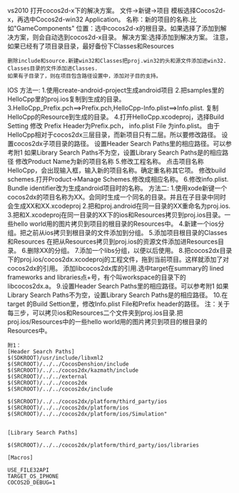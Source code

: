 vs2010    打开cocos2d-x下的解决方案。    文件->新键->项目    模板选择Cocos2d-x，再选中Cocos2d-win32 Application。    名称：新的项目的名称.比如"GameComponents"    位置：选中cocos2d-x的根目录。如果选择了添加到解决方案，则会自动选到cocos2d-x目录。    解决方案:选择添加到解决方案。    注意，如果已经有了项目录目录，最好备份下Classes和Resources    删除include和source.新建win32和Classes把proj.win32的头和源文件添加进win32.    Classes目录的文件添加进Classes.    如果有子目录了，则在项目包含路径设置中，添加对子目的支持。IOS方法一:	1.使用create-android-project生成android项目	2.把samples里的HelloCpp里的proj.ios复制到生成的目录。	3.HelloCpp_Prefix.pch==>Prefix.pch,HelloCpp-Info.plist==>Info.plist.	  复制HelloCpp的Resource到生成的目录。	4.打开HelloCpp.xcodeproj，选择Build Setting	  修改 Prefix Header为Prefix.pch，	  info.plist File 为info.plist。	  由于HelloCpp相对于cocos2dx三层目录，而新项目只有二层。所以要修改路径。	  设置cocos2dx子项目录的路径。	  设置Header Search Paths里的相应路径。可以参考附1	  如果Library Search Paths不为空，设置Library Search Paths是的相应路径	  修改Product Name为新的项目名称	5.修改工程名称。	  点击项目名称HelloCpp，会出现输入框，输入新的项目名称。确定重名称其它项。	  修改build schemes.打开Product->Manage Schemes.修改成相应名称。	6.修改info.plist.	  Bundle identifier改为生成android项目时的名称。方法二:	1.使用xode新键一个cocos2dx的项目名称为XX。会同时生成一个同名的目录。并且在子目录中同时会生成XX和XX.xcodeproj	2.把和proj.android在同一目录的XX重命名为proj.ios.	3.把和X.xcodeproj在同一目录的XX下的ios和Resources拷贝到proj.ios目录。一些hello world用的图片拷贝到项目的根目录的Resources中。	4.新建一个ios分组。把之前从ios拷贝到根目录的文件添加到分组。	5.添加项目根目录的Classes和Resources	  在把从Resources拷贝到proj.ios的资源文件添加进Resources目录。	6.删除XX的分组。	7.添加一个libs分组，以便以后使用。	8.把cocos2dx目录下的proj.ios/cocos2dx.xcodeproj的工程文件，拖到当前项目。这样就添加了对cocos2dx的引用。	  添加libcocos2dx库的引用.选中target在summary的 lined frameworks and libraries点+号，有个叫workspace的目录下的libcocos2dx.a。	9.设置Header Search Paths里的相应路径。可以参考附1	  如果Library Search Paths不为空，设置Library Search Paths是的相应路径。	10.在target 的Build Settion里，修改Info.plist File和Prefix header的路径。	注：关于每三步，可以拷贝ios和Resources二个文件夹到proj.ios目录.把proj.ios/Resources中的一些hello world用的图片拷贝到项目的根目录的Resources中。			附1：	[Header Search Paths]	$(SDKROOT)/usr/include/libxml2	$(SRCROOT)/../../CocosDenshion/include	$(SRCROOT)/../../cocos2dx/kazmath/include	$(SRCROOT)/../../external	$(SRCROOT)/../../cocos2dx	$(SRCROOT)/../../cocos2dx/include	$(SRCROOT)/../../cocos2dx/platform/third_party/ios	$(SRCROOT)/../../cocos2dx/platform/ios	$(SRCROOT)/../../cocos2dx/platform/ios/Simulation"	[Library Search Paths]	$(SRCROOT)/../../cocos2dx/platform/third_party/ios/libraries	[Macros]	USE_FILE32API	TARGET_OS_IPHONE	COCOS2D_DEBUG=1